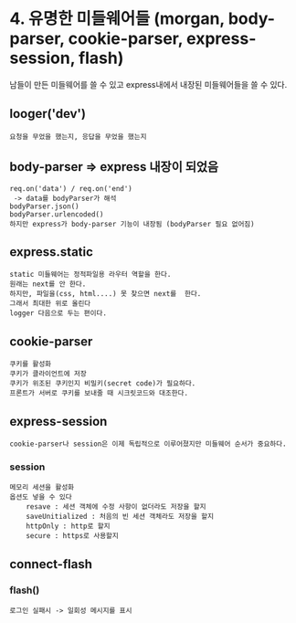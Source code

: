 # 4. 유명한 미들웨어들 (morgan, body-parser, cookie-parser, express-session, flash)
 
남들이 만든 미들웨어를 쓸 수 있고 express내에서 내장된 미들웨어들을 쓸 수 있다.

## looger('dev')
    요청을 무었을 했는지, 응답을 무었을 했는지 

## body-parser => express 내장이 되었음
    req.on('data') / req.on('end')
     -> data를 bodyParser가 해석 
    bodyParser.json()
    bodyParser.urlencoded() 
    하지만 express가 body-parser 기능이 내장됨 (bodyParser 필요 없어짐)
  
## express.static
    static 미들웨어는 정적파일용 라우터 역할을 한다.
    원래는 next를 안 한다.
    하지만, 파일을(css, html....) 못 찾으면 next를  한다.
    그래서 최대한 위로 올린다 
    logger 다음으로 두는 편이다.

## cookie-parser
    쿠키를 활성화
    쿠키가 클라이언트에 저장
    쿠키가 위조된 쿠키인지 비밀키(secret code)가 필요하다.
    프론트가 서버로 쿠키를 보내줄 때 시크릿코드와 대조한다.

## express-session
    cookie-parser나 session은 이제 독립적으로 이루어졌지만 미들웨어 순서가 중요하다.
### session
    메모리 세션을 활성화 
    옵션도 넣을 수 있다 
        resave : 세션 객체에 수정 사항이 없더라도 저장을 할지 
        saveUnitialized : 처음의 빈 세션 객체라도 저장을 할지
        httpOnly : http로 할지
        secure : https로 사용할지 

## connect-flash

### flash()
    로그인 실패시 -> 일회성 메시지를 표시